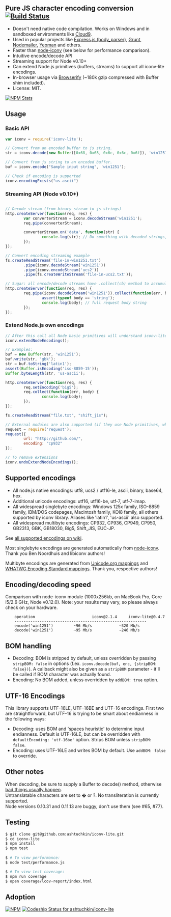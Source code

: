 ## Pure JS character encoding conversion [![Build Status](https://travis-ci.org/ashtuchkin/iconv-lite.svg?branch=master)](https://travis-ci.org/ashtuchkin/iconv-lite)

 * Doesn't need native code compilation. Works on Windows and in sandboxed environments like [Cloud9](http://c9.io).
 * Used in popular projects like [Express.js (body_parser)](https://github.com/expressjs/body-parser), 
     [Grunt](http://gruntjs.com/), [Nodemailer](http://www.nodemailer.com/), [Yeoman](http://yeoman.io/) and others.
 * Faster than [node-iconv](https://github.com/bnoordhuis/node-iconv) (see below for performance comparison).
 * Intuitive encode/decode API
 * Streaming support for Node v0.10+
 * Can extend Node.js primitives (buffers, streams) to support all iconv-lite encodings.
 * In-browser usage via [Browserify](https://github.com/substack/node-browserify) (~180k gzip compressed with Buffer shim included).
 * License: MIT.

[![NPM Stats](https://nodei.co/npm/iconv-lite.png?downloads=true&downloadRank=true)](https://npmjs.org/packages/iconv-lite/)

## Usage
### Basic API
```javascript
var iconv = require('iconv-lite');

// Convert from an encoded buffer to js string.
str = iconv.decode(new Buffer([0x68, 0x65, 0x6c, 0x6c, 0x6f]), 'win1251');

// Convert from js string to an encoded buffer.
buf = iconv.encode("Sample input string", 'win1251');

// Check if encoding is supported
iconv.encodingExists("us-ascii")
```

### Streaming API (Node v0.10+)
```javascript

// Decode stream (from binary stream to js strings)
http.createServer(function(req, res) {
        var converterStream = iconv.decodeStream('win1251');
        req.pipe(converterStream);

        converterStream.on('data', function(str) {
                console.log(str); // Do something with decoded strings, chunk-by-chunk.
        });
});

// Convert encoding streaming example
fs.createReadStream('file-in-win1251.txt')
        .pipe(iconv.decodeStream('win1251'))
        .pipe(iconv.encodeStream('ucs2'))
        .pipe(fs.createWriteStream('file-in-ucs2.txt'));

// Sugar: all encode/decode streams have .collect(cb) method to accumulate data.
http.createServer(function(req, res) {
        req.pipe(iconv.decodeStream('win1251')).collect(function(err, body) {
                assert(typeof body == 'string');
                console.log(body); // full request body string
        });
});
```

### Extend Node.js own encodings
```javascript
// After this call all Node basic primitives will understand iconv-lite encodings.
iconv.extendNodeEncodings();

// Examples:
buf = new Buffer(str, 'win1251');
buf.write(str, 'gbk');
str = buf.toString('latin1');
assert(Buffer.isEncoding('iso-8859-15'));
Buffer.byteLength(str, 'us-ascii');

http.createServer(function(req, res) {
        req.setEncoding('big5');
        req.collect(function(err, body) {
                console.log(body);
        });
});

fs.createReadStream("file.txt", "shift_jis");

// External modules are also supported (if they use Node primitives, which they probably do).
request = require('request');
request({
        url: "http://github.com/", 
        encoding: "cp932"
});

// To remove extensions
iconv.undoExtendNodeEncodings();
```

## Supported encodings

 *    All node.js native encodings: utf8, ucs2 / utf16-le, ascii, binary, base64, hex.
 *    Additional unicode encodings: utf16, utf16-be, utf-7, utf-7-imap.
 *    All widespread singlebyte encodings: Windows 125x family, ISO-8859 family, 
        IBM/DOS codepages, Macintosh family, KOI8 family, all others supported by iconv library. 
        Aliases like 'latin1', 'us-ascii' also supported.
 *    All widespread multibyte encodings: CP932, CP936, CP949, CP950, GB2313, GBK, GB18030, Big5, Shift_JIS, EUC-JP.

See [all supported encodings on wiki](https://github.com/ashtuchkin/iconv-lite/wiki/Supported-Encodings).

Most singlebyte encodings are generated automatically from [node-iconv](https://github.com/bnoordhuis/node-iconv). Thank you Ben Noordhuis and libiconv authors!

Multibyte encodings are generated from [Unicode.org mappings](http://www.unicode.org/Public/MAPPINGS/) and [WHATWG Encoding Standard mappings](http://encoding.spec.whatwg.org/). Thank you, respective authors!


## Encoding/decoding speed

Comparison with node-iconv module (1000x256kb, on MacBook Pro, Core i5/2.6 GHz, Node v0.12.0). 
Note: your results may vary, so please always check on your hardware.

        operation                         iconv@2.1.4     iconv-lite@0.4.7
        ----------------------------------------------------------
        encode('win1251')         ~96 Mb/s            ~320 Mb/s
        decode('win1251')         ~95 Mb/s            ~246 Mb/s

## BOM handling

 * Decoding: BOM is stripped by default, unless overridden by passing `stripBOM: false` in options
     (f.ex. `iconv.decode(buf, enc, {stripBOM: false})`).
     A callback might also be given as a `stripBOM` parameter - it'll be called if BOM character was actually found.
 * Encoding: No BOM added, unless overridden by `addBOM: true` option.

## UTF-16 Encodings

This library supports UTF-16LE, UTF-16BE and UTF-16 encodings. First two are straightforward, but UTF-16 is trying to be
smart about endianness in the following ways:
 * Decoding: uses BOM and 'spaces heuristic' to determine input endianness. Default is UTF-16LE, but can be 
     overridden with `defaultEncoding: 'utf-16be'` option. Strips BOM unless `stripBOM: false`.
 * Encoding: uses UTF-16LE and writes BOM by default. Use `addBOM: false` to override.

## Other notes

When decoding, be sure to supply a Buffer to decode() method, otherwise [bad things usually happen](https://github.com/ashtuchkin/iconv-lite/wiki/Use-Buffers-when-decoding).    
Untranslatable characters are set to � or ?. No transliteration is currently supported.    
Node versions 0.10.31 and 0.11.13 are buggy, don't use them (see #65, #77).    

## Testing

```bash
$ git clone git@github.com:ashtuchkin/iconv-lite.git
$ cd iconv-lite
$ npm install
$ npm test
        
$ # To view performance:
$ node test/performance.js

$ # To view test coverage:
$ npm run coverage
$ open coverage/lcov-report/index.html
```

## Adoption
[![NPM](https://nodei.co/npm-dl/iconv-lite.png)](https://nodei.co/npm/iconv-lite/)
[![Codeship Status for ashtuchkin/iconv-lite](https://www.codeship.io/projects/81670840-fa72-0131-4520-4a01a6c01acc/status)](https://www.codeship.io/projects/29053)
